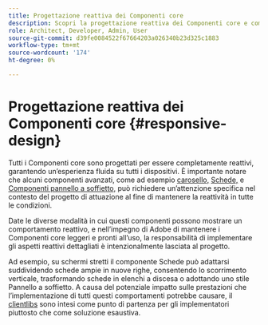```yaml
---
title: Progettazione reattiva dei Componenti core
description: Scopri la progettazione reattiva dei Componenti core e come può influenzare il progetto.
role: Architect, Developer, Admin, User
source-git-commit: d39fe0084522f67664203a026340b23d325c1883
workflow-type: tm+mt
source-wordcount: '174'
ht-degree: 0%

---
```



# Progettazione reattiva dei Componenti core {#responsive-design}

Tutti i Componenti core sono progettati per essere completamente reattivi, garantendo un’esperienza fluida su tutti i dispositivi. È importante notare che alcuni componenti avanzati, come ad esempio [carosello,](/help/components/carousel.md) [Schede,](/help/components/tabs.md) e [Componenti pannello a soffietto,](/help/components/accordion.md) può richiedere un’attenzione specifica nel contesto del progetto di attuazione al fine di mantenere la reattività in tutte le condizioni.

Date le diverse modalità in cui questi componenti possono mostrare un comportamento reattivo, e nell’impegno di Adobe di mantenere i Componenti core leggeri e pronti all’uso, la responsabilità di implementare gli aspetti reattivi dettagliati è intenzionalmente lasciata al progetto.

Ad esempio, su schermi stretti il componente Schede può adattarsi suddividendo schede ampie in nuove righe, consentendo lo scorrimento verticale, trasformando schede in elenchi a discesa o adottando uno stile Pannello a soffietto. A causa del potenziale impatto sulle prestazioni che l’implementazione di tutti questi comportamenti potrebbe causare, il [clientlibs](/help/developing/including-clientlibs.md#provided) sono intesi come punto di partenza per gli implementatori piuttosto che come soluzione esaustiva.
